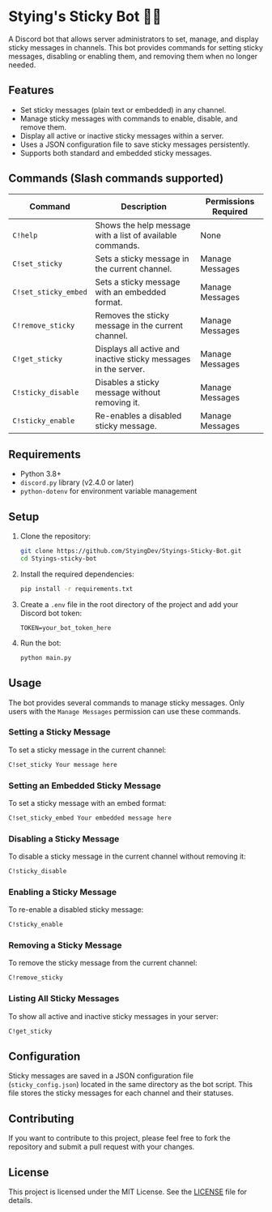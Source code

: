 # Stying's Sticky Bot 📌📎

A Discord bot that allows server administrators to set, manage, and display sticky messages in channels. This bot provides commands for setting sticky messages, disabling or enabling them, and removing them when no longer needed. 

## Features

- Set sticky messages (plain text or embedded) in any channel.
- Manage sticky messages with commands to enable, disable, and remove them.
- Display all active or inactive sticky messages within a server.
- Uses a JSON configuration file to save sticky messages persistently.
- Supports both standard and embedded sticky messages.

## Commands (Slash commands supported)

| Command                 | Description                                                         | Permissions Required       |
|-------------------------|---------------------------------------------------------------------|-----------------------------|
| `C!help`                | Shows the help message with a list of available commands.            | None                        |
| `C!set_sticky`          | Sets a sticky message in the current channel.                        | Manage Messages             |
| `C!set_sticky_embed`    | Sets a sticky message with an embedded format.                       | Manage Messages             |
| `C!remove_sticky`       | Removes the sticky message in the current channel.                   | Manage Messages             |
| `C!get_sticky`          | Displays all active and inactive sticky messages in the server.      | Manage Messages             |
| `C!sticky_disable`      | Disables a sticky message without removing it.                       | Manage Messages             |
| `C!sticky_enable`       | Re-enables a disabled sticky message.                                | Manage Messages             |

## Requirements

- Python 3.8+
- `discord.py` library (v2.4.0 or later)
- `python-dotenv` for environment variable management

## Setup

1. Clone the repository:

    ```sh
    git clone https://github.com/StyingDev/Styings-Sticky-Bot.git
    cd Styings-sticky-bot
    ```

2. Install the required dependencies:

    ```sh
    pip install -r requirements.txt
    ```

3. Create a `.env` file in the root directory of the project and add your Discord bot token:

    ```env
    TOKEN=your_bot_token_here
    ```

4. Run the bot:

    ```sh
    python main.py
    ```

## Usage

The bot provides several commands to manage sticky messages. Only users with the `Manage Messages` permission can use these commands.

### Setting a Sticky Message

To set a sticky message in the current channel:

```sh
C!set_sticky Your message here
```

### Setting an Embedded Sticky Message

To set a sticky message with an embed format:

```sh
C!set_sticky_embed Your embedded message here
```

### Disabling a Sticky Message

To disable a sticky message in the current channel without removing it:

```sh
C!sticky_disable
```

### Enabling a Sticky Message

To re-enable a disabled sticky message:

```sh
C!sticky_enable
```

### Removing a Sticky Message

To remove the sticky message from the current channel:

```sh
C!remove_sticky
```

### Listing All Sticky Messages

To show all active and inactive sticky messages in your server:

```sh
C!get_sticky
```

## Configuration

Sticky messages are saved in a JSON configuration file (`sticky_config.json`) located in the same directory as the bot script. This file stores the sticky messages for each channel and their statuses.


## Contributing

If you want to contribute to this project, please feel free to fork the repository and submit a pull request with your changes.

## License

This project is licensed under the MIT License. See the [LICENSE](LICENSE) file for details.
